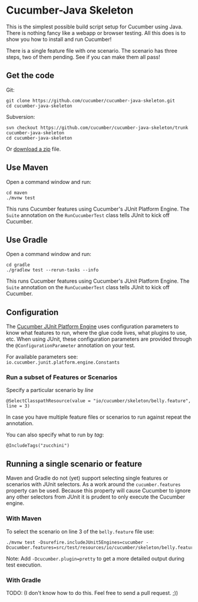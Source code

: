 # Cucumber-Java Skeleton

This is the simplest possible build script setup for Cucumber using Java.
There is nothing fancy like a webapp or browser testing. All this does is to show
you how to install and run Cucumber!

There is a single feature file with one scenario. The scenario has three steps,
two of them pending. See if you can make them all pass!

## Get the code

Git:

    git clone https://github.com/cucumber/cucumber-java-skeleton.git
    cd cucumber-java-skeleton

Subversion:

    svn checkout https://github.com/cucumber/cucumber-java-skeleton/trunk cucumber-java-skeleton
    cd cucumber-java-skeleton

Or [download a zip](https://github.com/cucumber/cucumber-java-skeleton/archive/main.zip) file.

## Use Maven

Open a command window and run:

    cd maven
    ./mvnw test

This runs Cucumber features using Cucumber's JUnit Platform Engine. The `Suite`
annotation on the `RunCucumberTest` class tells JUnit to kick off Cucumber.

## Use Gradle

Open a command window and run:

    cd gradle
    ./gradlew test --rerun-tasks --info

This runs Cucumber features using Cucumber's JUnit Platform Engine. The `Suite`
annotation on the `RunCucumberTest` class tells JUnit to kick off Cucumber.

## Configuration 

The [Cucumber JUnit Platform Engine](https://github.com/cucumber/cucumber-jvm/tree/main/cucumber-junit-platform-engine) uses configuration parameters to know what features to run,
where the glue code lives, what plugins to use, etc. When using JUnit, these
configuration parameters are provided through the `@ConfigurationParameter`
annotation on your test.

For available parameters see: `io.cucumber.junit.platform.engine.Constants`

### Run a subset of Features or Scenarios

Specify a particular scenario by *line*

    @SelectClasspathResource(value = "io/cucumber/skeleton/belly.feature", line = 3)

In case you have multiple feature files or scenarios to run against repeat the
annotation.

You can also specify what to run by *tag*:

    @IncludeTags("zucchini")

## Running a single scenario or feature

Maven and Gradle do not (yet) support selecting single features or scenarios
with JUnit selectors. As a work around the `cucumber.features` property can be
used. Because this property will cause Cucumber to ignore any other selectors
from JUnit it is prudent to only execute the Cucumber engine.

### With Maven

To select the scenario on line 3 of the `belly.feature` file use:

```
./mvnw test -Dsurefire.includeJUnit5Engines=cucumber -Dcucumber.features=src/test/resources/io/cucumber/skeleton/belly.feature:3 
```

Note: Add `-Dcucumber.plugin=pretty` to get a more detailed output during test execution.

### With Gradle

TODO: (I don't know how to do this. Feel free to send a pull request. ;))
